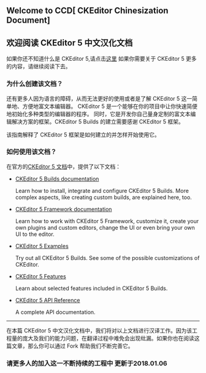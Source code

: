 ## Welcome to CCD[ CKEditor Chinesization Document]

## 欢迎阅读 CKEditor 5 中文汉化文档

如果你还不知道什么是 CKEditor 5,请点击[这里](https://ckeditor.com/)
如果你需要关于 CKEditor 5 更多的内容，请继续阅读下去。

### 为什么创建该文档？

还有更多人因为语言的障碍，从而无法更好的使用或者是了解 CKEditor 5 这一简单地、方便地富文本编辑器。
CKEditor 5 是一个能够在你的项目中让你快速简便地初始化多种类型的编辑器的程序。
同时，它是开发你自己量身定制的富文本编辑解决方案的框架。CKEditor 5 Builds 的建立需要感谢 CKEditor 5 框架。

该指南解释了 CKEditor 5 框架是如何建立的并怎样开始使用它。



### 如何使用该文档？

在官方的[CKEditor 5 文档](https://docs.ckeditor.com/ckeditor5/latest/index.html)中，提供了以下文档：

- [CKEditor 5 Builds documentation](https://docs.ckeditor.com/ckeditor5/latest/builds/guides/overview.html)

  Learn how to install, integrate and configure CKEditor 5 Builds. More complex aspects, like creating custom builds, are explained here, too.

- [CKEditor 5 Framework documentation](https://docs.ckeditor.com/ckeditor5/latest/framework/guides/overview.html)

  Learn how to work with CKEditor 5 Framework, customize it, create your own plugins and custom editors, change the UI or even bring your own UI to the editor.

- [CKEditor 5 Examples](https://docs.ckeditor.com/ckeditor5/latest/examples/index.html)

  Try out all CKEditor 5 Builds. See some of the possible customizations of CKEditor.

- [CKEditor 5 Features](https://docs.ckeditor.com/ckeditor5/latest/features/index.html)

  Learn about selected features included in CKEditor 5 Builds.

- [CKEditor 5 API Reference](https://docs.ckeditor.com/ckeditor5/latest/api/index.html)

  A complete API documentation.



------



在本篇 CKEditor 5 中文汉化文档中，我们将对以上文档进行汉译工作。因为该工程量的庞大及我们的能力问题，在翻译过程中难免会出现纰漏。如果你也在阅读这篇文章，那么你可以通过 Fork 帮助我们不断完善它。



### 请更多人的加入这一不断持续的工程中 更新于2018.01.06
